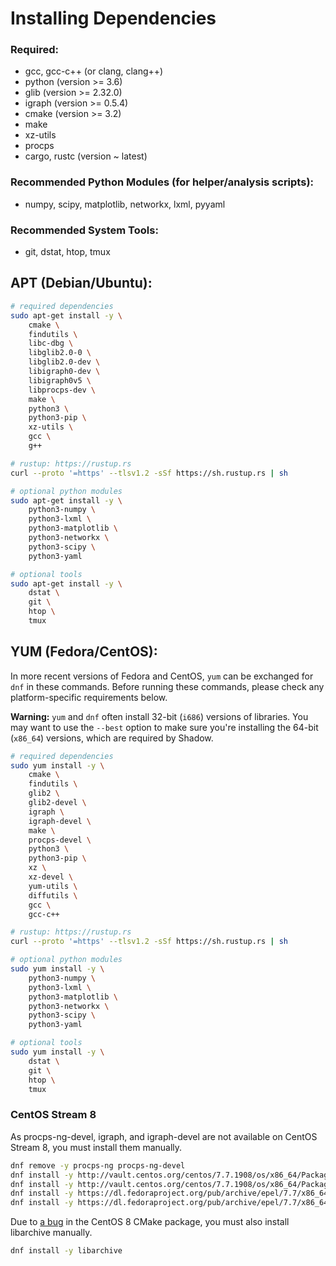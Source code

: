 # Installing Dependencies

### Required:
  + gcc, gcc-c++ (or clang, clang++)
  + python (version >= 3.6)
  + glib (version >= 2.32.0)
  + igraph (version >= 0.5.4)
  + cmake (version >= 3.2)
  + make
  + xz-utils
  + procps
  + cargo, rustc (version \~ latest)

### Recommended Python Modules (for helper/analysis scripts):
  + numpy, scipy, matplotlib, networkx, lxml, pyyaml

### Recommended System Tools:
  + git, dstat, htop, tmux

## APT (Debian/Ubuntu):

```bash
# required dependencies
sudo apt-get install -y \
    cmake \
    findutils \
    libc-dbg \
    libglib2.0-0 \
    libglib2.0-dev \
    libigraph0-dev \
    libigraph0v5 \
    libprocps-dev \
    make \
    python3 \
    python3-pip \
    xz-utils \
    gcc \
    g++

# rustup: https://rustup.rs
curl --proto '=https' --tlsv1.2 -sSf https://sh.rustup.rs | sh

# optional python modules
sudo apt-get install -y \
    python3-numpy \
    python3-lxml \
    python3-matplotlib \
    python3-networkx \
    python3-scipy \
    python3-yaml

# optional tools
sudo apt-get install -y \
    dstat \
    git \
    htop \
    tmux
```

## YUM (Fedora/CentOS):

In more recent versions of Fedora and CentOS, `yum` can be exchanged for `dnf`
in these commands. Before running these commands, please check any
platform-specific requirements below.

**Warning:** `yum` and `dnf` often install 32-bit (`i686`) versions of
libraries. You may want to use the `--best` option to make sure you're
installing the 64-bit (`x86_64`) versions, which are required by Shadow.

```bash
# required dependencies
sudo yum install -y \
    cmake \
    findutils \
    glib2 \
    glib2-devel \
    igraph \
    igraph-devel \
    make \
    procps-devel \
    python3 \
    python3-pip \
    xz \
    xz-devel \
    yum-utils \
    diffutils \
    gcc \
    gcc-c++

# rustup: https://rustup.rs
curl --proto '=https' --tlsv1.2 -sSf https://sh.rustup.rs | sh

# optional python modules
sudo yum install -y \
    python3-numpy \
    python3-lxml \
    python3-matplotlib \
    python3-networkx \
    python3-scipy \
    python3-yaml

# optional tools
sudo yum install -y \
    dstat \
    git \
    htop \
    tmux
```

### CentOS Stream 8

As procps-ng-devel, igraph, and igraph-devel are not available on CentOS Stream 8, you
must install them manually.

```bash
dnf remove -y procps-ng procps-ng-devel
dnf install -y http://vault.centos.org/centos/7.7.1908/os/x86_64/Packages/procps-ng-3.3.10-26.el7.x86_64.rpm
dnf install -y http://vault.centos.org/centos/7.7.1908/os/x86_64/Packages/procps-ng-devel-3.3.10-26.el7.x86_64.rpm
dnf install -y https://dl.fedoraproject.org/pub/archive/epel/7.7/x86_64/Packages/i/igraph-0.7.1-12.el7.x86_64.rpm
dnf install -y https://dl.fedoraproject.org/pub/archive/epel/7.7/x86_64/Packages/i/igraph-devel-0.7.1-12.el7.x86_64.rpm
```

Due to [a bug](https://bugs.centos.org/view.php?id=18212) in the CentOS 8 CMake
package, you must also install libarchive manually.

```bash
dnf install -y libarchive
```
